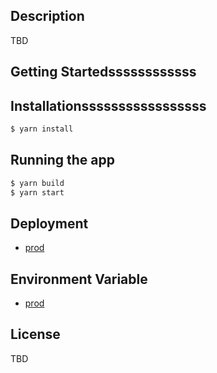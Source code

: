 ## Description

TBD

## Getting Startedssssssssssss

## Installationsssssssssssssssss

```bash
$ yarn install
```

## Running the app

```bash
$ yarn build
$ yarn start

```

## Deployment

- [prod](https://docs.google.com/document/d/1GwfJU2W2lTwxImAabDzavfZ-Nk5spfps6BZKp1hVpsc/edit)

## Environment Variable

- [prod](https://docs.google.com/spreadsheets/d/1yTCa5H9rNptQJDVxIn-pNwtDiM0czGHlULLv5VkVwFs/edit#gid=0)

## License

TBD
